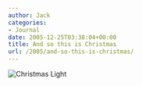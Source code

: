 ```yaml
---
author: Jack
categories:
- Journal
date: 2005-12-25T03:38:04+00:00
title: And so this is Christmas
url: /2005/and-so-this-is-christmas/
---
```


![Christmas Light](/files/christmas.jpg)
